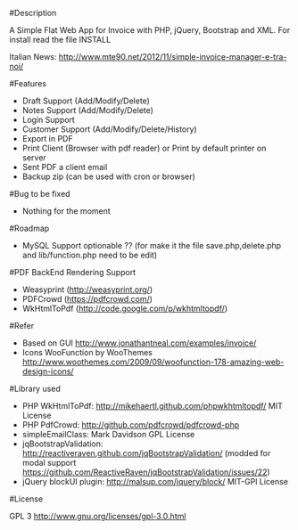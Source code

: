 #Description

A Simple Flat Web App for Invoice with PHP, jQuery, Bootstrap and XML.
For install read the file INSTALL

Italian News: http://www.mte90.net/2012/11/simple-invoice-manager-e-tra-noi/

#Features
- Draft Support (Add/Modify/Delete)
- Notes Support (Add/Modify/Delete)
- Login Support
- Customer Support (Add/Modify/Delete/History)
- Export in PDF
- Print Client (Browser with pdf reader) or Print by default printer on server
- Sent PDF a client email
- Backup zip (can be used with cron or browser)

#Bug to be fixed
- Nothing for the moment

#Roadmap
- MySQL Support optionable ?? (for make it the file save.php,delete.php and lib/function.php need to be edit)

#PDF BackEnd Rendering Support
- Weasyprint (http://weasyprint.org/)
- PDFCrowd (https://pdfcrowd.com/)
- WkHtmlToPdf (http://code.google.com/p/wkhtmltopdf/)

#Refer
 - Based on GUI http://www.jonathantneal.com/examples/invoice/
 - Icons WooFunction by WooThemes http://www.woothemes.com/2009/09/woofunction-178-amazing-web-design-icons/

#Library used
- PHP WkHtmlToPdf: http://mikehaertl.github.com/phpwkhtmltopdf/ MIT License
- PHP PdfCrowd: http://github.com/pdfcrowd/pdfcrowd-php
- simpleEmailClass: Mark Davidson GPL License
- jqBootstrapValidation: http://reactiveraven.github.com/jqBootstrapValidation/ (modded for modal support https://github.com/ReactiveRaven/jqBootstrapValidation/issues/22)
- jQuery blockUI plugin: http://malsup.com/jquery/block/ MIT-GPl License

#License

GPL 3 http://www.gnu.org/licenses/gpl-3.0.html